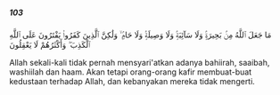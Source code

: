 ##### 103

<span class="ayah">مَا جَعَلَ ٱللَّهُ مِنۢ بَحِيرَةٍۢ وَلَا سَآئِبَةٍۢ وَلَا وَصِيلَةٍۢ وَلَا حَامٍۢ ۙ وَلَٰكِنَّ ٱلَّذِينَ كَفَرُوا۟ يَفْتَرُونَ عَلَى ٱللَّهِ ٱلْكَذِبَ ۖ وَأَكْثَرُهُمْ لَا يَعْقِلُونَ</span>

<span class="ayah_translation">Allah sekali-kali tidak pernah mensyari'atkan adanya bahiirah, saaibah, washiilah dan haam. Akan tetapi orang-orang kafir membuat-buat kedustaan terhadap Allah, dan kebanyakan mereka tidak mengerti.</span>
